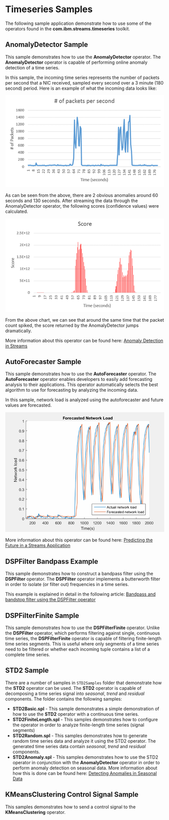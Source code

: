 # Timeseries Samples

The following sample application demonstrate how to use some of the operators found in the **com.ibm.streams.timeseries** toolkit.


## AnomalyDetector Sample

This sample demonstrates how to use the **AnomalyDetector** operator. The **AnomalyDetector** operator is capable of performing online anomaly detection of a time series.

In this sample, the incoming time series represents the number of packets per second that a NIC received, sampled every second over a 3 minute (180 second) period. Here is an example of what the incoming data looks like:

![](images/ad11.png)

As can be seen from the above, there are 2 obvious anomalies around 60 seconds and 130 seconds. After streaming the data through the AnomalyDetector operator, the following scores (confidence values) were calculated.

![](images/ad12.png)

From the above chart, we can see that around the same time that the packet count spiked, the score returned by the AnomalyDetector jumps dramatically.

More information about this operator can be found here: [Anomaly Detection in Streams](https://developer.ibm.com/streamsdev/docs/anomaly-detection-in-streams/)


## AutoForecaster Sample

This sample demonstrates how to use the **AutoForecaster** operator. The **AutoForecaster** operator enables developers to easily add forecasting analysis to their applications. This operator automatically selects the best algorithm to use for forecasting by analyzing the incoming data. 

In this sample, network load is analyzed using the autoforecaster and future values are forecasted. 

![](images/af2.gif)

More information about this operator can be found here: [Predicting the Future in a Streams Application](https://developer.ibm.com/streamsdev/docs/predicting-the-future-in-a-streams-application/)


## DSPFilter Bandpass Example

This sample demonstrates how to construct a bandpass filter using the **DSPFilter** operator. The **DSPFilter** operator implements a butterworth filter in order to isolate (or filter out) frequencies in a time series.

This example is explained in detail in the following article: [Bandpass and bandstop filter using the DSPFilter operator](https://developer.ibm.com/streamsdev/docs/bandpass-bandstop-filters-using-dspfilter-operator/)


## DSPFilterFinite Sample

This sample demonstrates how to use the **DSPFilterFinite** operator. Unlike the **DSPFilter** operator, which performs filtering against single, continuous time series, the **DSPFilterFinite** operator is capable of filtering finite-length time series segments. This is useful where only segments of a time series need to be filtered or whether each incoming tuple contains a list of a complete time series. 


## STD2 Sample

There are a number of samples in `STD2Samples` folder that demonstrate how the **STD2** operator can be used. The **STD2** operator is capable of decomposing a time series signal into _seasonal_, _trend_ and _residual_ components. The folder contains the following samples: 

  * **STD2Basic.spl** - This sample demonstrates a simple demonstration of how to use the **STD2** operator with a continuous time series. 
  * **STD2FiniteLength.spl** - This samples demonstrates how to configure the operator in order to analyze finite-length time series (signal segments)
  * **STD2Random.spl** - This samples demonstrates how to generate random time series data and analyze it using the STD2 operator. The generated time series data contain _seasonal_, _trend_ and _residual_ components. 
  * **STD2Anomaly.spl** - This samples demonstrates how to use the STD2 operator in conjunction with the **AnomalyDetector** operator in order to perform anomaly detection on seasonal data. More information about how this is done can be found here: [Detecting Anomalies in Seasonal Data](https://developer.ibm.com/streamsdev/2016/05/03/detecting-anomalies-in-seasonal-data/)


## KMeansClustering Control Signal Sample

This samples demonstrates how to send a control signal to the **KMeansClustering** operator. 
